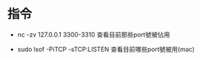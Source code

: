 # 指令

- nc -zv 127.0.0.1 3300-3310
查看目前那些port號被佔用

- sudo lsof -PiTCP -sTCP:LISTEN
查看目前哪些port號被用(mac)
